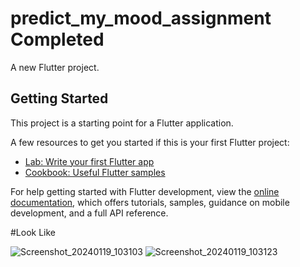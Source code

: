 # predict_my_mood_assignment Completed

A new Flutter project.

## Getting Started

This project is a starting point for a Flutter application.

A few resources to get you started if this is your first Flutter project:

- [Lab: Write your first Flutter app](https://docs.flutter.dev/get-started/codelab)
- [Cookbook: Useful Flutter samples](https://docs.flutter.dev/cookbook)

For help getting started with Flutter development, view the
[online documentation](https://docs.flutter.dev/), which offers tutorials,
samples, guidance on mobile development, and a full API reference.

#Look Like

![Screenshot_20240119_103103](https://github.com/mdsiamulislam/predict-my-mood-assignment/assets/68956777/71c2d235-5bb3-4510-8609-2caab37eb926)
![Screenshot_20240119_103123](https://github.com/mdsiamulislam/predict-my-mood-assignment/assets/68956777/60c093e4-cb5a-4eea-a581-8829e65b71f6)
